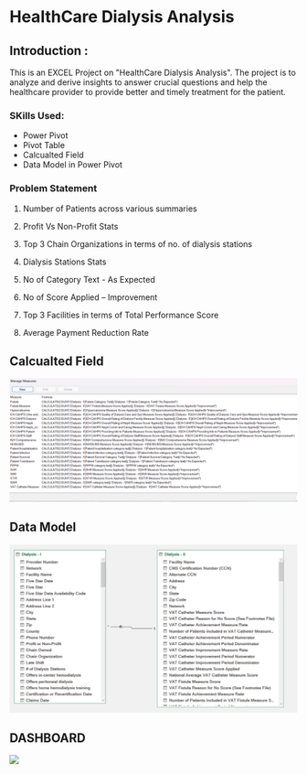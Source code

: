 # HealthCare Dialysis Analysis

## Introduction :
This is an EXCEL Project on "HealthCare Dialysis Analysis". The project is to analyze and derive insights to answer crucial 
questions and help the healthcare provider to provide better and timely treatment for the patient.

### SKills Used:
- Power Pivot
- Pivot Table
- Calcualted Field
- Data Model in Power Pivot

### Problem Statement

1. Number of Patients across various summaries

2. Profit Vs Non-Profit Stats

3. Top 3 Chain Organizations in terms of no. of dialysis stations

4. Dialysis Stations Stats

5. No of Category Text  - As Expected

6. No of Score Applied – Improvement

7. Top 3 Facilities in terms of Total Performance Score

8. Average Payment Reduction Rate

## Calcualted Field
![](Calculated_field.png)

## Data Model
![](Data_Model.png)

## DASHBOARD
![](Images/Excel_Dashboard.png)

